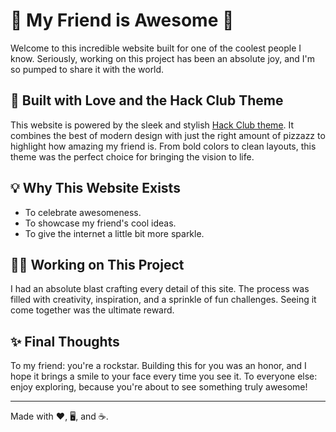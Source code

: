 # 🎉 My Friend is Awesome 🎉

Welcome to this incredible website built for one of the coolest people I know. Seriously, working on this project has been an absolute joy, and I'm so pumped to share it with the world. 

## 🚀 Built with Love and the Hack Club Theme

This website is powered by the sleek and stylish [Hack Club theme](https://theme.hackclub.com/). It combines the best of modern design with just the right amount of pizzazz to highlight how amazing my friend is. From bold colors to clean layouts, this theme was the perfect choice for bringing the vision to life. 

## 💡 Why This Website Exists

- To celebrate awesomeness.  
- To showcase my friend's cool ideas.  
- To give the internet a little bit more sparkle.  

## 🧑‍💻 Working on This Project

I had an absolute blast crafting every detail of this site. The process was filled with creativity, inspiration, and a sprinkle of fun challenges. Seeing it come together was the ultimate reward.

## ✨ Final Thoughts

To my friend: you're a rockstar. Building this for you was an honor, and I hope it brings a smile to your face every time you see it. To everyone else: enjoy exploring, because you're about to see something truly awesome!

---

Made with ❤️, 🖥️, and ☕.
